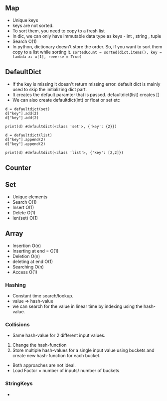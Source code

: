 ## Map

- Unique keys
- keys are not sorted. 
- To sort them, you need to copy to a fresh list
- In dic, we can only have immutable data type as keys - int , string , tuple
- Search O(1)
- In python, dictionary doesn't store the order. So, if you want to sort them copy to a list while sorting it. 
```sortedCount = sorted(dict.items(), key = lambda x: x[1], reverse = True)```

## DefaultDict

- If the key is missing it doesn't return missing error. default dict is mainly used to skip the initializing dict part. 
- It creates the default paramter that is passed. defaultdict(list) creates []
- We can also create defaultdict(int) or float or set etc

```
d = defaultdict(set)
d["key"].add(2)
d["key"].add(2)

print(d) #defaultdict(<class 'set'>, {'key': {2}})

```

```
d = defaultdict(list)
d["key"].append(2)
d["key"].append(2)

print(d) #defaultdict(<class 'list'>, {'key': [2,2]})
```

## Counter


## Set

- Unique elements
- Search O(1)
- Insert O(1)
- Delete O(1)
- len(set) O(1)

## Array

- Insertion O(n)
- Inserting at end = O(1)
- Deletion O(n)
- deleting at end O(1)
- Searching O(n)
- Access O(1)



### Hashing

- Constant time search/lookup.
- value => hash-value
- we can search for the value in linear time by indexing using the hash-value.

### Collisions

- Same hash-value for 2 different input values.

1. Change the hash-function
2. Store multiple hash-values for a single input value using buckets and create new hash-function for each bucket.

- Both approaches are not ideal.
- Load Factor = number of inputs/ number of buckets.

### StringKeys

-
